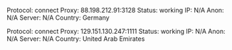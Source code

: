 Protocol: connect
Proxy: 88.198.212.91:3128
Status: working
IP: N/A
Anon: N/A
Server: N/A
Country: Germany

Protocol: connect
Proxy: 129.151.130.247:1111
Status: working
IP: N/A
Anon: N/A
Server: N/A
Country: United Arab Emirates


